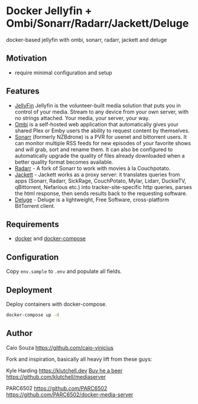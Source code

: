 # Docker Jellyfin + Ombi/Sonarr/Radarr/Jackett/Deluge

docker-based jellyfin with ombi, sonarr, radarr, jackett and deluge

## Motivation

- require minimal configuration and setup

## Features

- [JellyFin](https://jellyfin.org/) Jellyfin is the volunteer-built media solution that puts you in control of your media. Stream to any device from your own server, with no strings attached. Your media, your server, your way. 
- [Ombi](https://ombi.io/) is a self-hosted web application that automatically gives your shared Plex or Emby users the ability to request content by themselves.
- [Sonarr](https://sonarr.tv/) (formerly NZBdrone) is a PVR for usenet and bittorrent users. It can monitor multiple RSS feeds for new episodes of your favorite shows and will grab, sort and rename them. It can also be configured to automatically upgrade the quality of files already downloaded when a better quality format becomes available.
- [Radarr](https://radarr.video/) - A fork of Sonarr to work with movies à la Couchpotato.
- [Jackett](https://github.com/Jackett/Jackett) - Jackett works as a proxy server: it translates queries from apps (Sonarr, Radarr, SickRage, CouchPotato, Mylar, Lidarr, DuckieTV, qBittorrent, Nefarious etc.) into tracker-site-specific http queries, parses the html response, then sends results back to the requesting software.
- [Deluge](https://deluge-torrent.org/) - Deluge is a lightweight, Free Software, cross-platform BitTorrent client. 

## Requirements

- [docker](https://docs.docker.com/install/linux/docker-ce/debian/) and [docker-compose](https://docs.docker.com/compose/install/#install-compose)

## Configuration

Copy `env.sample` to `.env` and populate all fields.

## Deployment

Deploy containers with docker-compose.

```bash
docker-compose up -d
```

## Author

Caio Souza <https://github.com/caio-vinicius>

Fork and inspiration, basically all heavy lift from these guys:

Kyle Harding <https://klutchell.dev> [Buy he a beer](https://buymeacoffee.com/klutchell) https://github.com/klutchell/mediaserver

PARC6502 <https://github.com/PARC6502> https://github.com/PARC6502/docker-media-server
